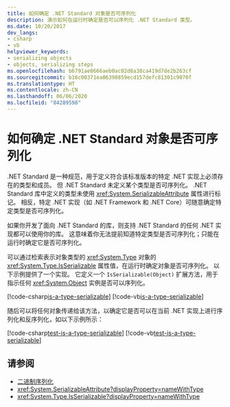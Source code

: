 ```yaml
---
title: 如何确定 .NET Standard 对象是否可序列化
description: 演示如何在运行时确定是否可以序列化 .NET Standard 类型。
ms.date: 10/20/2017
dev_langs:
- csharp
- vb
helpviewer_keywords:
- serializing objects
- objects, serializing steps
ms.openlocfilehash: b6791ae0666aeb0ac02d8a38ca419d7de2b263cf
ms.sourcegitcommit: b16c00371ea06398859ecd157defc81301c9070f
ms.translationtype: HT
ms.contentlocale: zh-CN
ms.lasthandoff: 06/06/2020
ms.locfileid: "84289598"
---
```

# <a name="how-to-determine-if-a-net-standard-object-is-serializable"></a>如何确定 .NET Standard 对象是否可序列化

.NET Standard 是一种规范，用于定义符合该标准版本的特定 .NET 实现上必须存在的类型和成员。 但 .NET Standard 未定义某个类型是否可序列化。 .NET Standard 库中定义的类型未使用 <xref:System.SerializableAttribute> 属性进行标记。 相反，特定 .NET 实现（如 .NET Framework 和 .NET Core）可随意确定特定类型是否可序列化。

如果你开发了面向 .NET Standard 的库，则支持 .NET Standard 的任何 .NET 实现都可以使用你的库。 这意味着你无法提前知道特定类型是否可序列化；只能在运行时确定它是否可序列化。

可以通过检索表示对象类型的 <xref:System.Type> 对象的 <xref:System.Type.IsSerializable> 属性值，在运行时确定对象是否可序列化。 以下示例提供了一个实现。 它定义一个 `IsSerializable(Object)` 扩展方法，用于指示任何 <xref:System.Object> 实例是否可以序列化。

[!code-csharp[is-a-type-serializable](~/samples/snippets/standard/serialization/is-serializable/csharp/program.cs#2)]
[!code-vb[is-a-type-serializable](~/samples/snippets/standard/serialization/is-serializable/vb/library.vb#2)]

随后可以将任何对象传递给该方法，以确定它是否可以在当前 .NET 实现上进行序列化和反序列化，如以下示例所示：

[!code-csharp[test-is-a-type-serializable](~/samples/snippets/standard/serialization/is-serializable/csharp/program.cs#1)]
[!code-vb[test-is-a-type-serializable](~/samples/snippets/standard/serialization/is-serializable/vb/program.vb#1)]

## <a name="see-also"></a>请参阅

- [二进制序列化](binary-serialization.md)
- <xref:System.SerializableAttribute?displayProperty=nameWithType>
- <xref:System.Type.IsSerializable?displayProperty=nameWithType>
